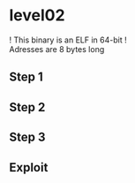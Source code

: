 # level02
! This binary is an ELF in 64-bit !  
Adresses are 8 bytes long

## Step 1

## Step 2

## Step 3

## Exploit    